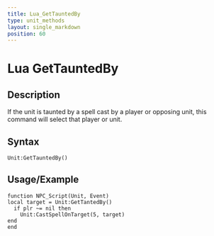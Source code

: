 ```yaml
---
title: Lua_GetTauntedBy
type: unit_methods
layout: single_markdown
position: 60
---
```


# Lua GetTauntedBy

## Description

If the unit is taunted by a spell cast by a player or opposing unit, this command will select that player or unit.

## Syntax

```
Unit:GetTauntedBy()
```

## Usage/Example

```
function NPC_Script(Unit, Event)
local target = Unit:GetTantedBy()
  if plr ~= nil then
    Unit:CastSpellOnTarget(5, target)
end
end
```
